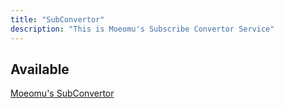 ```yaml
---
title: "SubConvertor"
description: "This is Moeomu's Subscribe Convertor Service"
---
```


## Available

[Moeomu's SubConvertor](https://sub.moeomu.com)
